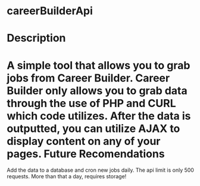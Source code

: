 careerBuilderApi
================
Description
================
A simple tool that allows you to grab jobs from Career Builder. Career Builder only allows you to grab data through the use of PHP and CURL which code utilizes. After the data is outputted, you can utilize AJAX to display content on any of your pages. 
Future Recomendations
================
Add the data to a database and cron new jobs daily. The api limit is only 500 requests. More than that a day, requires storage! 
